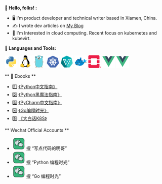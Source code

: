 <!--
**iswbm/iswbm** is a ✨ _special_ ✨ repository because its `README.md` (this file) appears on your GitHub profile.

Here are some ideas to get you started:

- 🔭 I’m currently working on ...
- 🌱 I’m currently learning ...
- 👯 I’m looking to collaborate on ...
- 🤔 I’m looking for help with ...
- 💬 Ask me about ...
- 📫 How to reach me: ...
- 😄 Pronouns: ...
- ⚡ Fun fact: ...
-->

**👋 Hello, folks! :**

* 🖥  I'm product developer and technical writer based in Xiamen, China.
* ✍️  I wrote dev articles on <a href="https://www.iswbm.com" target="_blank">My Blog</a>
* 🧐 I'm Interested in cloud computing. Recent focus on kubernetes and kubevirt.

**🌈 Languages and Tools:**

<p align="left">
<img src="https://raw.githubusercontent.com/iswbm/iswbm/master/assets/python-original.svg" alt="python" width="40" height="40"/>
<img src="https://raw.githubusercontent.com/iswbm/iswbm/master/assets/linux-original.svg" alt="linux" width="40" height="40"/>
<img src="https://raw.githubusercontent.com/iswbm/iswbm/master/assets/go-original.svg" alt="go" width="40" height="40"/>
<img src="https://raw.githubusercontent.com/iswbm/iswbm/master/assets/kubernetes-plain.svg" alt="kubernetes" width="40" height="40"/>
<img src="https://raw.githubusercontent.com/iswbm/iswbm/master/assets/kubevirt.svg" alt="vuejs" width="40" height="40"/>
<img src="https://raw.githubusercontent.com/iswbm/iswbm/master/assets/docker.svg" alt="vuejs" width="40" height="40"/>
<img src="https://raw.githubusercontent.com/iswbm/iswbm/master/assets/openstack.svg" alt="vuejs" width="40" height="40"/>
<img src="https://raw.githubusercontent.com/iswbm/iswbm/master/assets/vuejs-original.svg" alt="vuejs" width="40" height="40"/>
<img src="https://raw.githubusercontent.com/iswbm/iswbm/master/assets/vuejs-original.svg" alt="vuejs" width="40" height="40"/>
</p>

** 📖 Ebooks **

- 1️⃣  [《Python中文指南》](http://python.iswbm.com)
- 2️⃣  [《Python黑魔法指南》](http://magic.iswbm.com)
- 3️⃣  [《PyCharm中文指南》](http://pycharm.iswbm.com)
- 4️⃣  [《Go编程时光》](http://golang.iswbm.com)
- 5️⃣  [《大白话K8S》](http://k8s.iswbm.com)

** Wechat Official Accounts **

- <img src="https://raw.githubusercontent.com/iswbm/iswbm/master/assets/wechat.svg" alt="wechat" width="40" height="40"/> 搜 “写点代码的明哥”
- <img src="https://raw.githubusercontent.com/iswbm/iswbm/master/assets/wechat.svg" alt="wechat" width="40" height="40"/> 搜 “Python 编程时光”
- <img src="https://raw.githubusercontent.com/iswbm/iswbm/master/assets/wechat.svg" alt="wechat" width="40" height="40"/> 搜 “Go 编程时光”
